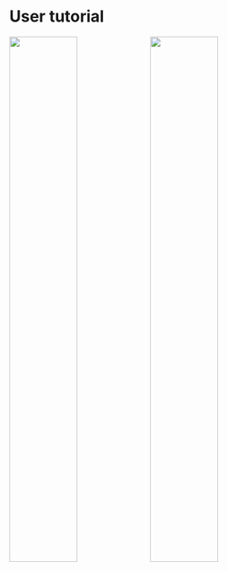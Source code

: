 User tutorial
====

<img src="http://www.caup.cn/static/demo-all.jpg" width=49%>
<img src="http://www.caup.cn/static/result-all.jpg" width=49%>
